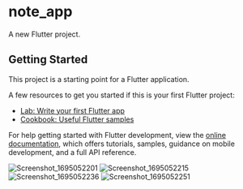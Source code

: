 # note_app

A new Flutter project.

## Getting Started

This project is a starting point for a Flutter application.

A few resources to get you started if this is your first Flutter project:

- [Lab: Write your first Flutter app](https://docs.flutter.dev/get-started/codelab)
- [Cookbook: Useful Flutter samples](https://docs.flutter.dev/cookbook)

For help getting started with Flutter development, view the
[online documentation](https://docs.flutter.dev/), which offers tutorials,
samples, guidance on mobile development, and a full API reference.


![Screenshot_1695052201](https://github.com/NeelVora1119/note_app/assets/137031289/3bd1fa63-c2d0-4c25-abba-2fc9344dec9f)
![Screenshot_1695052215](https://github.com/NeelVora1119/note_app/assets/137031289/2e9bfc62-735e-49e3-9e3b-3542e004e4df)
![Screenshot_1695052236](https://github.com/NeelVora1119/note_app/assets/137031289/f9ab3eb5-a93a-420e-bbe3-983a8f0d3e04)
![Screenshot_1695052251](https://github.com/NeelVora1119/note_app/assets/137031289/5b928b3a-67b4-45a1-921c-e97c70f1a020)
